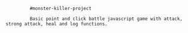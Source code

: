              #monster-killer-project
           
             Basic point and click battle javascript game with attack, strong attack, heal and log functions.
